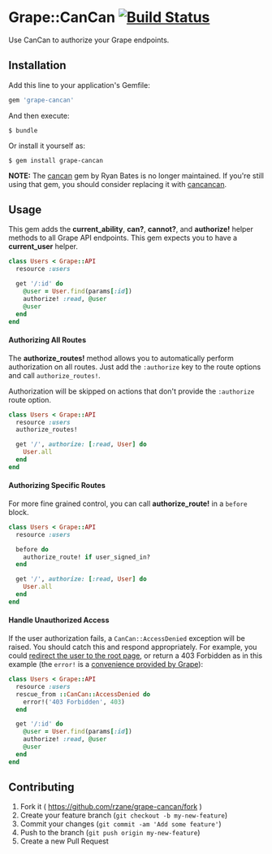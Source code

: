 # Grape::CanCan [![Build Status](https://travis-ci.org/rzane/grape-cancan.svg?branch=master)](https://travis-ci.org/rzane/grape-cancan)

Use CanCan to authorize your Grape endpoints.

## Installation

Add this line to your application's Gemfile:

```ruby
gem 'grape-cancan'
```

And then execute:

    $ bundle

Or install it yourself as:

    $ gem install grape-cancan

__NOTE:__ The [cancan](https://github.com/ryanb/cancan) gem by Ryan Bates is no longer maintained. If you're still using that gem, you should consider replacing it with [cancancan](https://github.com/CanCanCommunity/cancancan).

## Usage

This gem adds the __current_ability__, __can?__, __cannot?__, and __authorize!__ helper methods to all Grape API endpoints. This gem expects you to have a __current_user__ helper.

```ruby
class Users < Grape::API
  resource :users

  get '/:id' do
    @user = User.find(params[:id])
    authorize! :read, @user
    @user
  end
end
```

#### Authorizing All Routes

The __authorize_routes!__ method allows you to automatically perform authorization on all routes. Just add the `:authorize` key to the route options and call `authorize_routes!`.

Authorization will be skipped on actions that don't provide the `:authorize` route option.

```ruby
class Users < Grape::API
  resource :users
  authorize_routes!

  get '/', authorize: [:read, User] do
    User.all
  end
end
```

#### Authorizing Specific Routes

For more fine grained control, you can call __authorize_route!__ in a `before` block.

```ruby
class Users < Grape::API
  resource :users

  before do
    authorize_route! if user_signed_in?
  end

  get '/', authorize: [:read, User] do
    User.all
  end
end
```

#### Handle Unauthorized Access

If the user authorization fails, a `CanCan::AccessDenied` exception will be raised. You should catch this and respond appropriately. For example, you could [redirect the user to the root page](https://github.com/CanCanCommunity/cancancan#3-handle-unauthorized-access), or return a 403 Forbidden as in this example (the `error!` is a [convenience provided by Grape](https://github.com/ruby-grape/grape#raising-exceptions)):

```ruby
class Users < Grape::API
  resource :users
  rescue_from ::CanCan::AccessDenied do
    error!('403 Forbidden', 403)
  end

  get '/:id' do
    @user = User.find(params[:id])
    authorize! :read, @user
    @user
  end
end
```

## Contributing

1. Fork it ( https://github.com/rzane/grape-cancan/fork )
2. Create your feature branch (`git checkout -b my-new-feature`)
3. Commit your changes (`git commit -am 'Add some feature'`)
4. Push to the branch (`git push origin my-new-feature`)
5. Create a new Pull Request
